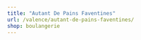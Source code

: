 ```yaml
---
title: "Autant De Pains Faventines"
url: /valence/autant-de-pains-faventines/
shop: boulangerie
---
```

